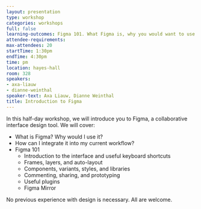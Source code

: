```yaml
---
layout: presentation
type: workshop
categories: workshops
full: false
learning-outcomes: Figma 101. What Figma is, why you would want to use it, and how to integrate it into the current workflow.
attendee-requirements:
max-attendees: 20
startTime: 1:30pm
endTime: 4:30pm
time: pm
location: hayes-hall
room: 328
speakers:
- axa-liauw
- dianne-weinthal
speaker-text: Axa Liauw, Dianne Weinthal
title: Introduction to Figma
---
```

In this half-day workshop, we will introduce you to Figma, a collaborative interface design tool.  We will cover:

- What is Figma? Why would I use it?
- How can I integrate it into my current workflow?
- Figma 101
  - Introduction to the interface and useful keyboard shortcuts
  - Frames, layers, and auto-layout
  - Components, variants, styles, and libraries
  - Commenting, sharing, and prototyping
  - Useful plugins
  - Figma Mirror

No previous experience with design is necessary. All are welcome.
